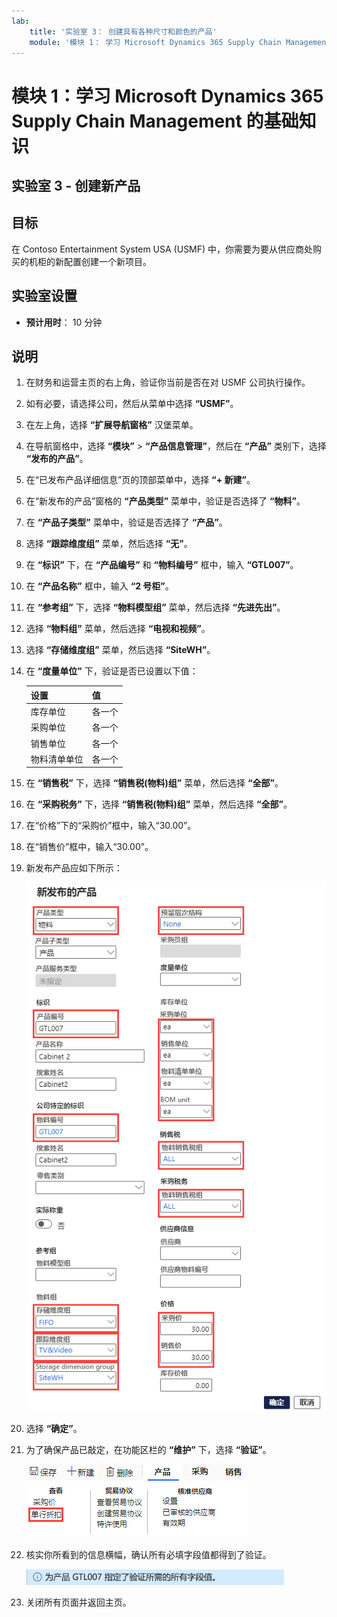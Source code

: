 ```yaml
---
lab:
    title: '实验室 3： 创建具有各种尺寸和颜色的产品'
    module: '模块 1： 学习 Microsoft Dynamics 365 Supply Chain Management 的基础知识'
---
```


# 模块 1：学习 Microsoft Dynamics 365 Supply Chain Management 的基础知识

## 实验室 3 - 创建新产品

## 目标

在 Contoso Entertainment System USA (USMF) 中，你需要为要从供应商处购买的机柜的新配置创建一个新项目。

## 实验室设置

   - **预计用时**： 10 分钟

## 说明

1. 在财务和运营主页的右上角，验证你当前是否在对 USMF 公司执行操作。

1. 如有必要，请选择公司，然后从菜单中选择 **“USMF”**。

1. 在左上角，选择 **“扩展导航窗格”** 汉堡菜单。

1. 在导航窗格中，选择 **“模块”** > **“产品信息管理”**，然后在 **“产品”** 类别下，选择 **“发布的产品”**。

1. 在“已发布产品详细信息”页的顶部菜单中，选择 **“+ 新建”**。

1. 在“新发布的产品”窗格的 **“产品类型”** 菜单中，验证是否选择了 **“物料”**。

1. 在 **“产品子类型”** 菜单中，验证是否选择了 **“产品”**。

1. 选择 **“跟踪维度组”** 菜单，然后选择 **“无”**。

1. 在 **“标识”** 下，在 **“产品编号”** 和 **“物料编号”** 框中，输入 **“GTL007”**。

1. 在 **“产品名称”** 框中，输入 **“2 号柜”**。

1. 在 **“参考组”** 下，选择 **“物料模型组”** 菜单，然后选择 **“先进先出”**。

1. 选择 **“物料组”** 菜单，然后选择 **“电视和视频”**。

1. 选择 **“存储维度组”** 菜单，然后选择 **“SiteWH”**。

1. 在 **“度量单位”** 下，验证是否已设置以下值：

    | **设置**| **值**|
    | :--- | :--- |
    | 库存单位| 各一个|
    | 采购单位| 各一个|
    | 销售单位| 各一个|
    | 物料清单单位| 各一个|

1. 在 **“销售税”** 下，选择 **“销售税(物料)组”** 菜单，然后选择 **“全部”**。

1. 在 **“采购税务”** 下，选择 **“销售税(物料)组”** 菜单，然后选择 **“全部”**。

1. 在“价格”下的“采购价”框中，输入“30.00”。

1. 在“销售价”框中，输入“30.00”。

1. 新发布产品应如下所示：

    ![显示已完成的新发布产品表格的屏幕图像](./media/lp1-m2-new-release-product.png)

1. 选择 **“确定”**。

1. 为了确保产品已敲定，在功能区栏的 **“维护”** 下，选择 **“验证”**。

    ![突出显示“验证”的功能区栏的屏幕图像](./media/lp1-m2-validate-ribbon-bar.png)

1. 核实你所看到的信息横幅，确认所有必填字段值都得到了验证。

    ![所有必填字段均已得到验证的信息通知的屏幕图像](./media/lp1-m2-confirmation-of-validation.png)

1. 关闭所有页面并返回主页。
